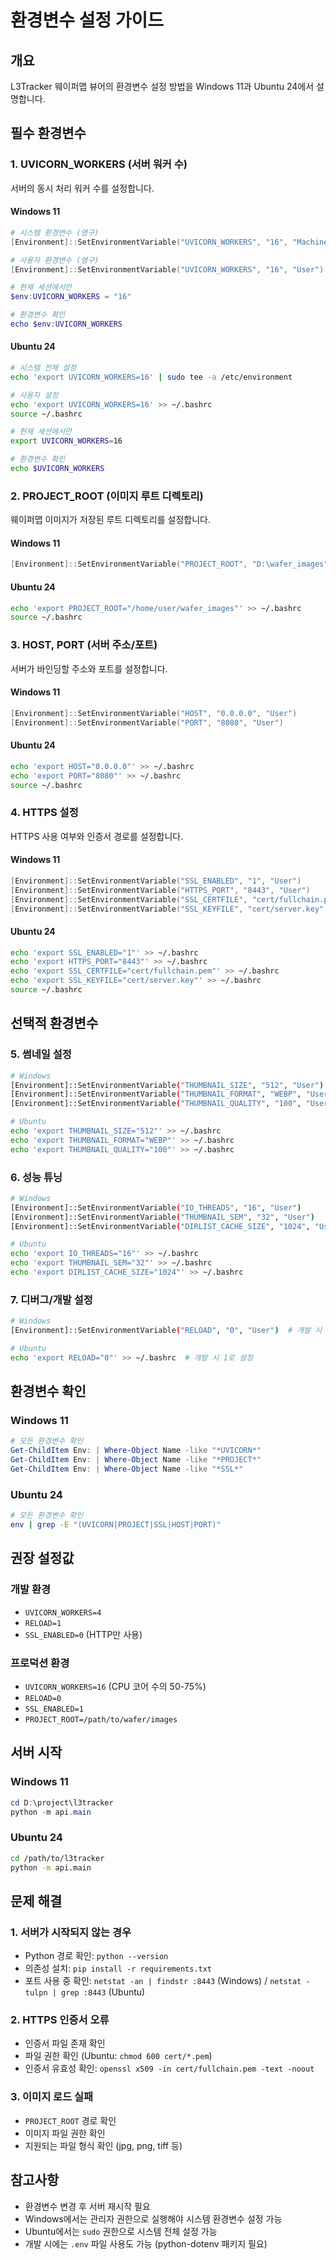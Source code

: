 # 환경변수 설정 가이드

## 개요
L3Tracker 웨이퍼맵 뷰어의 환경변수 설정 방법을 Windows 11과 Ubuntu 24에서 설명합니다.

## 필수 환경변수

### 1. UVICORN_WORKERS (서버 워커 수)
서버의 동시 처리 워커 수를 설정합니다.

#### Windows 11
```powershell
# 시스템 환경변수 (영구)
[Environment]::SetEnvironmentVariable("UVICORN_WORKERS", "16", "Machine")

# 사용자 환경변수 (영구)
[Environment]::SetEnvironmentVariable("UVICORN_WORKERS", "16", "User")

# 현재 세션에서만
$env:UVICORN_WORKERS = "16"

# 환경변수 확인
echo $env:UVICORN_WORKERS
```

#### Ubuntu 24
```bash
# 시스템 전체 설정
echo 'export UVICORN_WORKERS=16' | sudo tee -a /etc/environment

# 사용자 설정
echo 'export UVICORN_WORKERS=16' >> ~/.bashrc
source ~/.bashrc

# 현재 세션에서만
export UVICORN_WORKERS=16

# 환경변수 확인
echo $UVICORN_WORKERS
```

### 2. PROJECT_ROOT (이미지 루트 디렉토리)
웨이퍼맵 이미지가 저장된 루트 디렉토리를 설정합니다.

#### Windows 11
```powershell
[Environment]::SetEnvironmentVariable("PROJECT_ROOT", "D:\wafer_images", "User")
```

#### Ubuntu 24
```bash
echo 'export PROJECT_ROOT="/home/user/wafer_images"' >> ~/.bashrc
source ~/.bashrc
```

### 3. HOST, PORT (서버 주소/포트)
서버가 바인딩할 주소와 포트를 설정합니다.

#### Windows 11
```powershell
[Environment]::SetEnvironmentVariable("HOST", "0.0.0.0", "User")
[Environment]::SetEnvironmentVariable("PORT", "8080", "User")
```

#### Ubuntu 24
```bash
echo 'export HOST="0.0.0.0"' >> ~/.bashrc
echo 'export PORT="8080"' >> ~/.bashrc
source ~/.bashrc
```

### 4. HTTPS 설정
HTTPS 사용 여부와 인증서 경로를 설정합니다.

#### Windows 11
```powershell
[Environment]::SetEnvironmentVariable("SSL_ENABLED", "1", "User")
[Environment]::SetEnvironmentVariable("HTTPS_PORT", "8443", "User")
[Environment]::SetEnvironmentVariable("SSL_CERTFILE", "cert/fullchain.pem", "User")
[Environment]::SetEnvironmentVariable("SSL_KEYFILE", "cert/server.key", "User")
```

#### Ubuntu 24
```bash
echo 'export SSL_ENABLED="1"' >> ~/.bashrc
echo 'export HTTPS_PORT="8443"' >> ~/.bashrc
echo 'export SSL_CERTFILE="cert/fullchain.pem"' >> ~/.bashrc
echo 'export SSL_KEYFILE="cert/server.key"' >> ~/.bashrc
source ~/.bashrc
```

## 선택적 환경변수

### 5. 썸네일 설정
```bash
# Windows
[Environment]::SetEnvironmentVariable("THUMBNAIL_SIZE", "512", "User")
[Environment]::SetEnvironmentVariable("THUMBNAIL_FORMAT", "WEBP", "User")
[Environment]::SetEnvironmentVariable("THUMBNAIL_QUALITY", "100", "User")

# Ubuntu
echo 'export THUMBNAIL_SIZE="512"' >> ~/.bashrc
echo 'export THUMBNAIL_FORMAT="WEBP"' >> ~/.bashrc
echo 'export THUMBNAIL_QUALITY="100"' >> ~/.bashrc
```

### 6. 성능 튜닝
```bash
# Windows
[Environment]::SetEnvironmentVariable("IO_THREADS", "16", "User")
[Environment]::SetEnvironmentVariable("THUMBNAIL_SEM", "32", "User")
[Environment]::SetEnvironmentVariable("DIRLIST_CACHE_SIZE", "1024", "User")

# Ubuntu
echo 'export IO_THREADS="16"' >> ~/.bashrc
echo 'export THUMBNAIL_SEM="32"' >> ~/.bashrc
echo 'export DIRLIST_CACHE_SIZE="1024"' >> ~/.bashrc
```

### 7. 디버그/개발 설정
```bash
# Windows
[Environment]::SetEnvironmentVariable("RELOAD", "0", "User")  # 개발 시 1로 설정

# Ubuntu
echo 'export RELOAD="0"' >> ~/.bashrc  # 개발 시 1로 설정
```

## 환경변수 확인

### Windows 11
```powershell
# 모든 환경변수 확인
Get-ChildItem Env: | Where-Object Name -like "*UVICORN*"
Get-ChildItem Env: | Where-Object Name -like "*PROJECT*"
Get-ChildItem Env: | Where-Object Name -like "*SSL*"
```

### Ubuntu 24
```bash
# 모든 환경변수 확인
env | grep -E "(UVICORN|PROJECT|SSL|HOST|PORT)"
```

## 권장 설정값

### 개발 환경
- `UVICORN_WORKERS=4`
- `RELOAD=1`
- `SSL_ENABLED=0` (HTTP만 사용)

### 프로덕션 환경
- `UVICORN_WORKERS=16` (CPU 코어 수의 50-75%)
- `RELOAD=0`
- `SSL_ENABLED=1`
- `PROJECT_ROOT=/path/to/wafer/images`

## 서버 시작

### Windows 11
```powershell
cd D:\project\l3tracker
python -m api.main
```

### Ubuntu 24
```bash
cd /path/to/l3tracker
python -m api.main
```

## 문제 해결

### 1. 서버가 시작되지 않는 경우
- Python 경로 확인: `python --version`
- 의존성 설치: `pip install -r requirements.txt`
- 포트 사용 중 확인: `netstat -an | findstr :8443` (Windows) / `netstat -tulpn | grep :8443` (Ubuntu)

### 2. HTTPS 인증서 오류
- 인증서 파일 존재 확인
- 파일 권한 확인 (Ubuntu: `chmod 600 cert/*.pem`)
- 인증서 유효성 확인: `openssl x509 -in cert/fullchain.pem -text -noout`

### 3. 이미지 로드 실패
- `PROJECT_ROOT` 경로 확인
- 이미지 파일 권한 확인
- 지원되는 파일 형식 확인 (jpg, png, tiff 등)

## 참고사항

- 환경변수 변경 후 서버 재시작 필요
- Windows에서는 관리자 권한으로 실행해야 시스템 환경변수 설정 가능
- Ubuntu에서는 `sudo` 권한으로 시스템 전체 설정 가능
- 개발 시에는 `.env` 파일 사용도 가능 (python-dotenv 패키지 필요)
